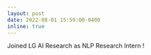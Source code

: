 ```yaml
---
layout: post
date: 2022-08-01 15:59:00-0400
inline: true
---
```


Joined LG AI Research as NLP Research Intern !
